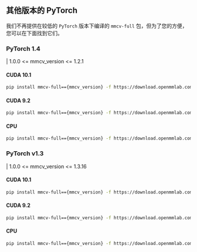 
## 其他版本的 PyTorch

我们不再提供在较低的 `PyTorch` 版本下编译的 `mmcv-full` 包，但为了您的方便，您可以在下面找到它们。

### PyTorch 1.4

| 1.0.0 <= mmcv_version <= 1.2.1

#### CUDA 10.1

```bash
pip install mmcv-full=={mmcv_version} -f https://download.openmmlab.com/mmcv/dist/cu101/torch1.4.0/index.html
```

#### CUDA 9.2

```bash
pip install mmcv-full=={mmcv_version} -f https://download.openmmlab.com/mmcv/dist/cu101/torch1.4.0/index.html
```

#### CPU

```bash
pip install mmcv-full=={mmcv_version} -f https://download.openmmlab.com/mmcv/dist/cpu/torch1.4.0/index.html
```

### PyTorch v1.3

| 1.0.0 <= mmcv_version <= 1.3.16

#### CUDA 10.1

```bash
pip install mmcv-full=={mmcv_version} -f https://download.openmmlab.com/mmcv/dist/cu101/torch1.3.0/index.html
```

#### CUDA 9.2

```bash
pip install mmcv-full=={mmcv_version} -f https://download.openmmlab.com/mmcv/dist/cu101/torch1.3.0/index.html
```

#### CPU

```bash
pip install mmcv-full=={mmcv_version} -f https://download.openmmlab.com/mmcv/dist/cpu/torch1.3.0/index.html
```
